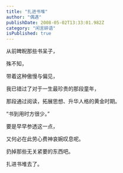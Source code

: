 ```yaml
---
title: "扎进书堆"
author: "偶遇"
publishDate: 2008-05-02T13:33:01.982Z
category: "闲言碎语"
isPublished: true
---
```


<P>从前睥睨那些书呆子，</P>
<P>殊不知，</P>
<P>带着这种傲慢与偏见，</P>
<P>我已错过了对于一生最珍贵的那段童年，</P>
<P>那段通过阅读，拓展思想、升华人格的黄金时期。</P>
<P>“书到用时方很少。”</P>
<P>要是早早参透这一点，</P>
<P>又何必在此劳心费神哀婉叹息呢。</P>
<P>扔掉那些无关紧要的东西吧。</P>
<P>扎进书堆去了。</P>